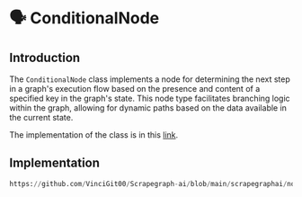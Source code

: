 # 🗣️ ConditionalNode

## Introduction
The `ConditionalNode` class implements a node for determining the next step in a graph's execution flow based on the presence and content of a specified key in the graph's state. This node type facilitates branching logic within the graph, allowing for dynamic paths based on the data available in the current state.

The implementation of the class is in this [link](https://github.com/VinciGit00/Scrapegraph-ai/blob/main/scrapegraphai/nodes/conditional_node.py).

## Implementation
```python reference title="ConditionalNode"
https://github.com/VinciGit00/Scrapegraph-ai/blob/main/scrapegraphai/nodes/conditional_node.py
```
